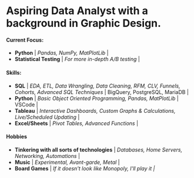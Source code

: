 # Aspiring Data Analyst with a background in Graphic Design.
#### Current Focus:
- <strong>Python</strong> |  <em>Pandas, NumPy, MatPlotLib</em> |
- <strong>Statistical Testing</strong> | <em>For more in-depth A/B testing</em> |
#### Skills:
- <strong>SQL</strong> |  <em>EDA, ETL, Data Wrangling, Data Cleaning, RFM, CLV, Funnels, Cohorts, Advanced SQL Techniques  </em> | BigQuery, PostgreSQL, MariaDB |
- <strong>Python</strong> |  <em>Basic Object Oriented Programming, Pandas, MatPlotLib  </em> | VSCode |
- <strong>Tableau</strong> | <em>Interactive Dashboards, Custom Graphs & Calculations, Live/Scheduled Updating </em> |
- <strong>Excel/Sheets</strong> | <em>Pivot Tables, Advanced Functions</em> |

#### Hobbies
- <strong>Tinkering with all sorts of technologies</strong> | <em>Databases, Home Servers, Networking, Automations </em>|
- <strong>Music</strong> | <em>Experimental, Avant-garde, Metal </em>|
- <strong>Board Games</strong> | <em>If it doesn't look like Monopoly, I'll play it |</em>




<!--
**hashfrag/hashfrag** is a ✨ _special_ ✨ repository because its `README.md` (this file) appears on your GitHub profile.

Here are some ideas to get you started:

- 🔭 I’m currently working on ...
- 🌱 I’m currently learning ...
- 👯 I’m looking to collaborate on ...
- 🤔 I’m looking for help with ...
- 💬 Ask me about ...
- 📫 How to reach me: ...
- 😄 Pronouns: ...
- ⚡ Fun fact: ...
-->
